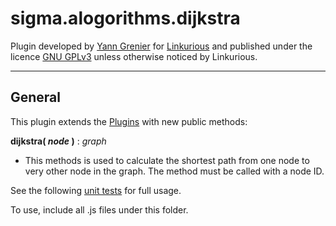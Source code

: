 sigma.alogorithms.dijkstra
==================

Plugin developed by [Yann Grenier](https://github.com/YannGrenier) for [Linkurious](https://github.com/Linkurious) and published under the licence [GNU GPLv3](LICENSE) unless otherwise noticed by Linkurious.

---
## General
This plugin extends the [Plugins](https://github.com/Linkurious/sigma.js/plugins) with new public methods:

**dijkstra( *node* )** : *graph*
 * This methods is used to calculate the shortest path from one node to very other node in the graph. The method must be called with a node ID.

See the following [unit tests](../../test/unit.algorithms.dijkstra.js) for full usage.

To use, include all .js files under this folder.
